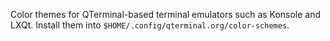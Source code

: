 Color themes for QTerminal-based terminal emulators such as Konsole and LXQt. Install them
into `$HOME/.config/qterminal.org/color-schemes`.